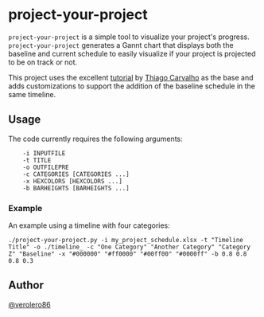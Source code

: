 # project-your-project

`project-your-project` is a simple tool to visualize your project's progress.
`project-your-project` generates a Gannt chart that displays both the baseline
and current schedule to easily visualize if your project is projected to be on
track or not.

This project uses the excellent
[tutorial](https://towardsdatascience.com/gantt-charts-with-pythons-matplotlib-395b7af72d72)
by [Thiago Carvalho](https://github.com/Thiagobc23/) as the base and adds
customizations to support the addition of the baseline schedule in the same
timeline.

## Usage

The code currently requires the following arguments:

```
    -i INPUTFILE 
    -t TITLE 
    -o OUTFILEPRE 
    -c CATEGORIES [CATEGORIES ...] 
    -x HEXCOLORS [HEXCOLORS ...] 
    -b BARHEIGHTS [BARHEIGHTS ...]
```

### Example

An example using a timeline with four categories:

```
./project-your-project.py -i my_project_schedule.xlsx -t "Timeline Title" -o ./timeline_ -c "One Category" "Another Category" "Category Z" "Baseline" -x "#000000" "#ff0000" "#00ff00" "#0000ff" -b 0.8 0.8 0.8 0.3
```

## Author 

[@verolero86](https://github.com/verolero86)


